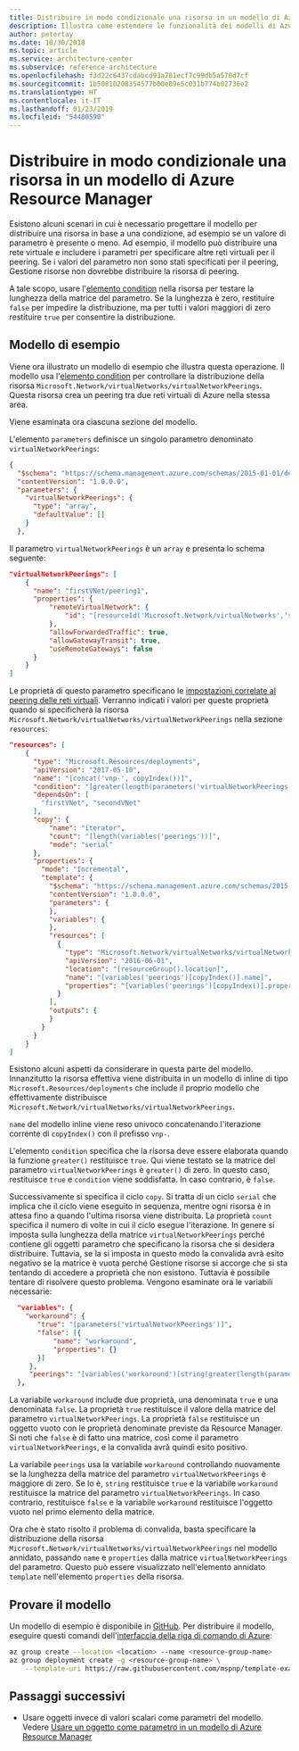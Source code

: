 ```yaml
---
title: Distribuire in modo condizionale una risorsa in un modello di Azure Resource Manager
description: Illustra come estendere le funzionalità dei modelli di Azure Resource Manager per la distribuzione condizionale di una risorsa in base al valore di un parametro.
author: petertay
ms.date: 10/30/2018
ms.topic: article
ms.service: architecture-center
ms.subservice: reference-architecture
ms.openlocfilehash: f3d22c6437cdabcd93a781ecf7c99db5a570d7cf
ms.sourcegitcommit: 1b50810208354577b00e89e5c031b774b02736e2
ms.translationtype: HT
ms.contentlocale: it-IT
ms.lasthandoff: 01/23/2019
ms.locfileid: "54480590"
---
```

# <a name="conditionally-deploy-a-resource-in-an-azure-resource-manager-template"></a>Distribuire in modo condizionale una risorsa in un modello di Azure Resource Manager

Esistono alcuni scenari in cui è necessario progettare il modello per distribuire una risorsa in base a una condizione, ad esempio se un valore di parametro è presente o meno. Ad esempio, il modello può distribuire una rete virtuale e includere i parametri per specificare altre reti virtuali per il peering. Se i valori del parametro non sono stati specificati per il peering, Gestione risorse non dovrebbe distribuire la risorsa di peering.

A tale scopo, usare l'[elemento condition][azure-resource-manager-condition] nella risorsa per testare la lunghezza della matrice del parametro. Se la lunghezza è zero, restituire `false` per impedire la distribuzione, ma per tutti i valori maggiori di zero restituire `true` per consentire la distribuzione.

## <a name="example-template"></a>Modello di esempio

Viene ora illustrato un modello di esempio che illustra questa operazione. Il modello usa l'[elemento condition][azure-resource-manager-condition] per controllare la distribuzione della risorsa `Microsoft.Network/virtualNetworks/virtualNetworkPeerings`. Questa risorsa crea un peering tra due reti virtuali di Azure nella stessa area.

Viene esaminata ora ciascuna sezione del modello.

L'elemento `parameters` definisce un singolo parametro denominato `virtualNetworkPeerings`:

```json
{
  "$schema": "https://schema.management.azure.com/schemas/2015-01-01/deploymentTemplate.json#",
  "contentVersion": "1.0.0.0",
  "parameters": {
    "virtualNetworkPeerings": {
      "type": "array",
      "defaultValue": []
    }
  },
```

Il parametro `virtualNetworkPeerings` è un `array` e presenta lo schema seguente:

```json
"virtualNetworkPeerings": [
    {
      "name": "firstVNet/peering1",
      "properties": {
          "remoteVirtualNetwork": {
              "id": "[resourceId('Microsoft.Network/virtualNetworks','secondVNet')]"
          },
          "allowForwardedTraffic": true,
          "allowGatewayTransit": true,
          "useRemoteGateways": false
      }
    }
]
```

Le proprietà di questo parametro specificano le [impostazioni correlate al peering delle reti virtuali][vnet-peering-resource-schema]. Verranno indicati i valori per queste proprietà quando si specificherà la risorsa `Microsoft.Network/virtualNetworks/virtualNetworkPeerings` nella sezione `resources`:

```json
"resources": [
    {
      "type": "Microsoft.Resources/deployments",
      "apiVersion": "2017-05-10",
      "name": "[concat('vnp-', copyIndex())]",
      "condition": "[greater(length(parameters('virtualNetworkPeerings')), 0)]",
      "dependsOn": [
        "firstVNet", "secondVNet"
      ],
      "copy": {
          "name": "iterator",
          "count": "[length(variables('peerings'))]",
          "mode": "serial"
      },
      "properties": {
        "mode": "Incremental",
        "template": {
          "$schema": "https://schema.management.azure.com/schemas/2015-01-01/deploymentTemplate.json#",
          "contentVersion": "1.0.0.0",
          "parameters": {
          },
          "variables": {
          },
          "resources": [
            {
              "type": "Microsoft.Network/virtualNetworks/virtualNetworkPeerings",
              "apiVersion": "2016-06-01",
              "location": "[resourceGroup().location]",
              "name": "[variables('peerings')[copyIndex()].name]",
              "properties": "[variables('peerings')[copyIndex()].properties]"
            }
          ],
          "outputs": {
          }
        }
      }
    }
]
```

Esistono alcuni aspetti da considerare in questa parte del modello. Innanzitutto la risorsa effettiva viene distribuita in un modello di inline di tipo `Microsoft.Resources/deployments` che include il proprio modello che effettivamente distribuisce `Microsoft.Network/virtualNetworks/virtualNetworkPeerings`.

`name` del modello inline viene reso univoco concatenando l'iterazione corrente di `copyIndex()` con il prefisso `vnp-`.

L'elemento `condition` specifica che la risorsa deve essere elaborata quando la funzione `greater()` restituisce `true`. Qui viene testato se la matrice del parametro `virtualNetworkPeerings` è `greater()` di zero. In questo caso, restituisce `true` e `condition` viene soddisfatta. In caso contrario, è `false`.

Successivamente si specifica il ciclo `copy`. Si tratta di un ciclo `serial` che implica che il ciclo viene eseguito in sequenza, mentre ogni risorsa è in attesa fino a quando l'ultima risorsa viene distribuita. La proprietà `count` specifica il numero di volte in cui il ciclo esegue l'iterazione. In genere si imposta sulla lunghezza della matrice `virtualNetworkPeerings` perché contiene gli oggetti parametro che specificano la risorsa che si desidera distribuire. Tuttavia, se la si imposta in questo modo la convalida avrà esito negativo se la matrice è vuota perché Gestione risorse si accorge che si sta tentando di accedere a proprietà che non esistono. Tuttavia è possibile tentare di risolvere questo problema. Vengono esaminate ora le variabili necessarie:

```json
  "variables": {
    "workaround": {
       "true": "[parameters('virtualNetworkPeerings')]",
       "false": [{
           "name": "workaround",
           "properties": {}
       }]
     },
     "peerings": "[variables('workaround')[string(greater(length(parameters('virtualNetworkPeerings')), 0))]]"
  },
```

La variabile `workaround` include due proprietà, una denominata `true` e una denominata `false`. La proprietà `true` restituisce il valore della matrice del parametro `virtualNetworkPeerings`. La proprietà `false` restituisce un oggetto vuoto con le proprietà denominate previste da Resource Manager. Si noti che `false` è di fatto una matrice, così come il parametro `virtualNetworkPeerings`, e la convalida avrà quindi esito positivo.

La variabile `peerings` usa la variabile `workaround` controllando nuovamente se la lunghezza della matrice del parametro `virtualNetworkPeerings` è maggiore di zero. Se lo è, `string` restituisce `true` e la variabile `workaround` restituisce la matrice del parametro `virtualNetworkPeerings`. In caso contrario, restituisce `false` e la variabile `workaround` restituisce l'oggetto vuoto nel primo elemento della matrice.

Ora che è stato risolto il problema di convalida, basta specificare la distribuzione della risorsa `Microsoft.Network/virtualNetworks/virtualNetworkPeerings` nel modello annidato, passando `name` e `properties` dalla matrice `virtualNetworkPeerings` del parametro. Questo può essere visualizzato nell'elemento annidato `template` nell'elemento `properties` della risorsa.

## <a name="try-the-template"></a>Provare il modello

Un modello di esempio è disponibile in [GitHub][github]. Per distribuire il modello, eseguire questi comandi dell'[interfaccia della riga di comando di Azure][cli]:

```bash
az group create --location <location> --name <resource-group-name>
az group deployment create -g <resource-group-name> \
    --template-uri https://raw.githubusercontent.com/mspnp/template-examples/master/example2-conditional/deploy.json
```

## <a name="next-steps"></a>Passaggi successivi

* Usare oggetti invece di valori scalari come parametri del modello. Vedere [Usare un oggetto come parametro in un modello di Azure Resource Manager](./objects-as-parameters.md)

<!-- links -->
[azure-resource-manager-condition]: /azure/azure-resource-manager/resource-manager-templates-resources#condition
[azure-resource-manager-variable]: /azure/azure-resource-manager/resource-group-authoring-templates#variables
[vnet-peering-resource-schema]: /azure/templates/microsoft.network/virtualnetworks/virtualnetworkpeerings
[cli]: /cli/azure/?view=azure-cli-latest
[github]: https://github.com/mspnp/template-examples
